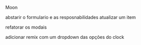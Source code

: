 Moon

abstarir o formulario e as resposnabilidades
atualizar um item

refatorar os modais

adicionar remix com um dropdown das opções do clock